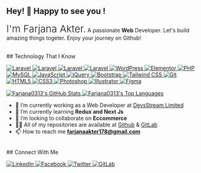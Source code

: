 ## Hey! 👋 Happy to see you ! 
<p><span style="font-size:26px; font-weight:300;">I'm Farjana Akter.</span> <span>A passionate  <b>Web</b> Developer. Let's build amazing things togeter. Enjoy your journey on Github! </span> </p>
<br />
## Technology That I Know
<p dir="auto">
  <a target="_blank" rel="noopener noreferrer nofollow" href="https://react.dev/">
    <img src="https://img.shields.io/badge/React-149ECA?style=flat-square&amp;logo=react&amp;logoColor=white" alt="Laravel" style="max-width: 100%;">
  </a>
  <a target="_blank" rel="noopener noreferrer nofollow" href="https://nextjs.org/">
    <img src="https://img.shields.io/badge/Next-000000?style=flat-square&amp;logo=next.js&amp;logoColor=white" alt="Laravel" style="max-width: 100%;">
  </a>
  <a target="_blank" rel="noopener noreferrer nofollow" href="https://vuejs.org/">
    <img src="https://img.shields.io/badge/Vue-33A06F?style=flat-square&amp;logo=vue.js&amp;logoColor=white" alt="Laravel" style="max-width: 100%;">
  </a>
  <a target="_blank" rel="noopener noreferrer nofollow" href="https://laravel.com">
    <img src="https://img.shields.io/badge/Laravel-FF2D20?style=flat-square&amp;logo=laravel&amp;logoColor=white" alt="Laravel" style="max-width: 100%;">
  </a>

  <a target="_blank" rel="noopener noreferrer nofollow" href="https://wordpress.org">
    <img src="https://img.shields.io/badge/WordPress-21759B?style=flat-square&amp;logo=wordpress&amp;logoColor=white" alt="WordPress" style="max-width: 100%;">
  </a>

  <a target="_blank" rel="noopener noreferrer nofollow" href="https://elementor.com">
    <img src="https://img.shields.io/badge/Elementor-666666?style=flat-square&amp;logo=elementor&amp;logoColor=white" alt="Elementor" style="max-width: 100%;">
  </a>

  <a target="_blank" rel="noopener noreferrer nofollow" href="https://php.net">
    <img src="https://img.shields.io/badge/PHP-777BB4?style=flat-square&amp;logo=php&amp;logoColor=white" alt="PHP" style="max-width: 100%;">
  </a>

  <a target="_blank" rel="noopener noreferrer nofollow" href="https://mysql.com">
    <img src="https://img.shields.io/badge/MySQL-4479A1?style=flat-square&amp;logo=mysql&amp;logoColor=white" alt="MySQL" style="max-width: 100%;">
  </a>

  <a target="_blank" rel="noopener noreferrer nofollow" href="https://developer.mozilla.org/en-US/docs/Web/JavaScript">
    <img src="https://img.shields.io/badge/JavaScript-F7DF1E?style=flat-square&amp;logo=javascript&amp;logoColor=black" alt="JavaScript" style="max-width: 100%;">
  </a>

  <a target="_blank" rel="noopener noreferrer nofollow" href="https://jquery.com">
    <img src="https://img.shields.io/badge/jQuery-0769AD?style=flat-square&amp;logo=jquery&amp;logoColor=white" alt="jQuery" style="max-width: 100%;">
  </a>

  <a target="_blank" rel="noopener noreferrer nofollow" href="https://getbootstrap.com">
    <img src="https://img.shields.io/badge/Bootstrap-7952B3?style=flat-square&amp;logo=bootstrap&amp;logoColor=white" alt="Bootstrap" style="max-width: 100%;">
  </a>

  <a target="_blank" rel="noopener noreferrer nofollow" href="https://tailwindcss.com">
    <img src="https://img.shields.io/badge/Tailwind_CSS-38B2AC?style=flat-square&amp;logo=tailwind-css&amp;logoColor=white" alt="Tailwind CSS" style="max-width: 100%;">
  </a>

  <a target="_blank" rel="noopener noreferrer nofollow" href="https://git-scm.com">
    <img src="https://img.shields.io/badge/Git-F05032?style=flat-square&amp;logo=git&amp;logoColor=white" alt="Git" style="max-width: 100%;">
  </a>

  <a target="_blank" rel="noopener noreferrer nofollow" href="https://developer.mozilla.org/en-US/docs/Web/HTML">
    <img src="https://img.shields.io/badge/HTML5-E34F26?style=flat-square&amp;logo=html5&amp;logoColor=white" alt="HTML5" style="max-width: 100%;">
  </a>

  <a target="_blank" rel="noopener noreferrer nofollow" href="https://developer.mozilla.org/en-US/docs/Web/CSS">
    <img src="https://img.shields.io/badge/CSS3-1572B6?style=flat-square&amp;logo=css3&amp;logoColor=white" alt="CSS3" style="max-width: 100%;">
  </a>

  <a target="_blank" rel="noopener noreferrer nofollow" href="https://www.adobe.com/products/photoshop.html">
    <img src="https://img.shields.io/badge/Photoshop-31A8FF?style=flat-square&amp;logo=adobe-photoshop&amp;logoColor=white" alt="Photoshop" style="max-width: 100%;">
  </a>

  <a target="_blank" rel="noopener noreferrer nofollow" href="https://www.adobe.com/products/illustrator.html">
    <img src="https://img.shields.io/badge/Illustrator-FF9A00?style=flat-square&amp;logo=adobe-illustrator&amp;logoColor=white" alt="Illustrator" style="max-width: 100%;">
  </a>

  <a target="_blank" rel="noopener noreferrer nofollow" href="https://www.figma.com">
    <img src="https://img.shields.io/badge/Figma-F24E1E?style=flat-square&amp;logo=figma&amp;logoColor=white" alt="Figma" style="max-width: 100%;">
  </a>
</p>


<p align="left">
  <a href="https://github.com/Farjana0313">
    <img align="center" src="https://github-readme-stats.vercel.app/api?username=farjana0313&show_icons=true&hide=issues" alt="Farjana0313's GitHub Stats" />
  </a>
  <a href="https://github.com/Farjana0313">
    <img align="center" src="https://github-readme-stats.vercel.app/api/top-langs/?username=farjana0313&layout=compact" alt="Farjana0313's Top Languages" />
  </a>
</p>


- 🔭 I’m currently working as a Web Developer at [DevsStream Limited](https://devsstream.com/) 
- 🌱 I’m currently learning **Redux and Next Js**
- 👯 I’m looking to collaborate on **Eccommerce**
- 👨‍💻 All of my repositories are available at [Github](https://github.com/Farjana0313) & [GitLab](https://gitlab.com/Farjana0313)
- 📫 How to reach me **farjanaakter178@gmail.com**

<br />
## Connect With Me
<br />
<p dir="auto">

  <a href="https://www.linkedin.com/in/farjana-akter-354742108/" target="_blank" rel="noopener noreferrer nofollow">
    <img src="https://img.shields.io/badge/LinkedIn-0077B5?style=flat-square&amp;logo=linkedin&amp;logoColor=white" alt="LinkedIn" style="max-width: 100%;">
  </a>

  <a href="https://www.facebook.com/farjana.akter.75457" target="_blank" rel="noopener noreferrer nofollow">
    <img src="https://img.shields.io/badge/Facebook-1877F2?style=flat-square&amp;logo=facebook&amp;logoColor=white" alt="Facebook" style="max-width: 100%;">
  </a>

  <a href="https://twitter.com/Fana_775" target="_blank" rel="noopener noreferrer nofollow">
    <img src="https://img.shields.io/badge/Twitter-0F1419?style=flat-square&logo=twitter&logoColor=white" alt="Twitter" style="max-width: 100%;">
  </a>

  <a href="https://gitlab.com/Farjana0313" target="_blank" rel="noopener noreferrer nofollow">
    <img src="https://img.shields.io/badge/GitLab-E24329?style=flat-square&logo=gitlab&logoColor=white" alt="GitLab" style="max-width: 100%;">
  </a>
  
</p>







